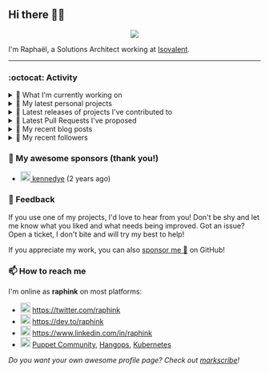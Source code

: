 ## Hi there 👋🏼


<p align="center">
  <a href="https://github.com/ryo-ma/github-profile-trophy"><img src="https://github-profile-trophy.vercel.app/?username=raphink&theme=darkhub&margin-w=15&margin-h=15&no-frame=true&column=5"/></a>
</p>


I'm Raphaël, a Solutions Architect working at [Isovalent](https://github.com/isovalent).

<hr />


### :octocat: Activity

<details>
<summary>👷 What I'm currently working on</summary>

- [raphink/rebel-base](https://github.com/raphink/rebel-base) - rebel-base (6 days ago)
- [raphink/dotfiles](https://github.com/raphink/dotfiles) -  (2 weeks ago)
- [cilium/cilium](https://github.com/cilium/cilium) - eBPF-based Networking, Security, and Observability (2 months ago)
- [cilium/cilium-cli](https://github.com/cilium/cilium-cli) - CLI to install, manage &amp; troubleshoot Kubernetes clusters running Cilium (2 months ago)
- [GameLab-UNIL-EPFL/Lausanne-1830](https://github.com/GameLab-UNIL-EPFL/Lausanne-1830) - Open-Source Historically accurate RPG based in 1830s Lausanne. (4 months ago)
</details>

<details>
<summary>🌱 My latest personal projects</summary>

- [raphink/rebel-base](https://github.com/raphink/rebel-base) - rebel-base
- [raphink/localhost-run-proxy](https://github.com/raphink/localhost-run-proxy) - 
- [raphink/dotfiles](https://github.com/raphink/dotfiles) - 
- [raphink/applicationsets-demo](https://github.com/raphink/applicationsets-demo) - 
- [raphink/lettres_1870](https://github.com/raphink/lettres_1870) - ✉ Un site publiant une collection de lettres envoyées de Paris en 1870-1871
</details>

<details>
<summary>🔭 Latest releases of projects I've contributed to</summary>

- [puppetlabs/puppetserver-helm-chart](https://github.com/puppetlabs/puppetserver-helm-chart) ([v6.7.0](https://github.com/puppetlabs/puppetserver-helm-chart/releases/tag/v6.7.0), 1 week ago) -  The Helm Chart for Puppet Server
- [cilium/tetragon](https://github.com/cilium/tetragon) ([v0.8.3](https://github.com/cilium/tetragon/releases/tag/v0.8.3), 1 week ago) - eBPF-based Security Observability and Runtime Enforcement
- [cilium/cilium-cli](https://github.com/cilium/cilium-cli) ([v0.12.5](https://github.com/cilium/cilium-cli/releases/tag/v0.12.5), 1 week ago) - CLI to install, manage &amp; troubleshoot Kubernetes clusters running Cilium
- [cilium/cilium](https://github.com/cilium/cilium) ([v1.12.3](https://github.com/cilium/cilium/releases/tag/v1.12.3), 1 week ago) - eBPF-based Networking, Security, and Observability
- [oboukili/terraform-provider-argocd](https://github.com/oboukili/terraform-provider-argocd) ([v4.1.0](https://github.com/oboukili/terraform-provider-argocd/releases/tag/v4.1.0), 1 week ago) - Terraform provider for ArgoCD 
</details>

<details>
<summary>🔨 Latest Pull Requests I've proposed</summary>

</details>

<details>
<summary>📜 My recent blog posts</summary>

- [Towards a Modular DevOps Stack](https://dev.to/camptocamp-ops/towards-a-modular-devops-stack-257c) (8 months ago)
- [A 15-year Puppet Journey](https://dev.to/raphink/a-15-year-puppet-journey-4o39) (8 months ago)
- [How to allow dynamic Terraform Provider Configuration](https://dev.to/camptocamp-ops/how-to-allow-dynamic-terraform-provider-configuration-20ik) (1 year ago)
- [March Cloud Native Romandie Meetup](https://dev.to/camptocamp-ops/march-cloud-native-romandie-meetup-o2f) (2 years ago)
- [Immutability &amp; loose coupling: a match made in heaven](https://dev.to/camptocamp-ops/immutability-loose-coupling-a-match-made-in-heaven-37kl) (2 years ago)
</details>

<details>
<summary>👥 My recent followers</summary>

- [<img src="https://avatars.githubusercontent.com/u/7089550?u=ead184cf975e36e73a12f2a3fad647f0306ea928&amp;v=4" height="20"/> thewayma](https://github.com/thewayma)
- [<img src="https://avatars.githubusercontent.com/u/6509565?u=9ec844bfd2efd7fb02972f6a2117e1357ba74227&amp;v=4" height="20"/> gamemann](https://github.com/gamemann)
- [<img src="https://avatars.githubusercontent.com/u/109592669?v=4" height="20"/> paffseb](https://github.com/paffseb)
- [<img src="https://avatars.githubusercontent.com/u/70258211?u=6dd2574e2f0ec93d52c3af3679e43a9b80fd6bfb&amp;v=4" height="20"/> ValeryVerkhoturov](https://github.com/ValeryVerkhoturov)
- [<img src="https://avatars.githubusercontent.com/u/108674482?v=4" height="20"/> hfcui1](https://github.com/hfcui1)
</details>


### 💚 My awesome sponsors (thank you!)

- [<img src="https://avatars.githubusercontent.com/u/1110127?v=4" height="20"/> kennedye](https://github.com/kennedye) (2 years ago)


### 💬 Feedback

If you use one of my projects, I'd love to hear from you!
Don't be shy and let me know what you liked and what needs being improved.
Got an issue? Open a ticket, I don't bite and will try my best to help!

If you appreciate my work, you can also [sponsor me 💚](https://github.com/sponsors/raphink) on GitHub!


### 📫 How to reach me

I'm online as **raphink** on most platforms:

- <img src="https://raw.githubusercontent.com/FortAwesome/Font-Awesome/master/svgs/brands/twitter.svg" width="20" alt="Twitter" /> https://twitter.com/raphink
- <img src="https://raw.githubusercontent.com/FortAwesome/Font-Awesome/master/svgs/brands/dev.svg" width="20" alt="Blog" /> https://dev.to/raphink
- <img src="https://raw.githubusercontent.com/FortAwesome/Font-Awesome/master/svgs/brands/linkedin.svg" width="20" alt="LinkedIn" /> https://www.linkedin.com/in/raphink
- <img src="https://raw.githubusercontent.com/FortAwesome/Font-Awesome/master/svgs/brands/slack.svg" width="20" alt="Slack" /> [Puppet Community](https://slack.puppet.com/), [Hangops](https://signup.hangops.com/), [Kubernetes](https://slack.k8s.io/)

*Do you want your own awesome profile page? Check out [markscribe](https://github.com/muesli/markscribe)!*
